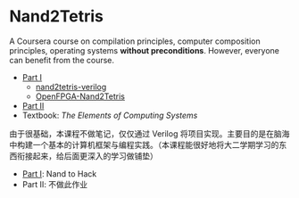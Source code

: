# Nand2Tetris

A Coursera course on compilation principles, computer composition principles, operating systems **without preconditions**. However, everyone can benefit from the course.

* [Part Ⅰ](https://www.coursera.org/learn/build-a-computer)
    * [nand2tetris-verilog](https://github.com/jopdorp/nand2tetris-verilog)
    * [OpenFPGA-Nand2Tetris](https://yodalee.me/2021/10/openfpga_nand2tetris/)
* [Part Ⅱ](https://www.coursera.org/learn/nand2tetris2)
* Textbook: *The Elements of Computing Systems*

由于很基础，本课程不做笔记，仅仅通过 Verilog 将项目实现。主要目的是在脑海中构建一个基本的计算机框架与编程实践。（本课程能很好地将大二学期学习的东西衔接起来，给后面更深入的学习做铺垫）

* [Part Ⅰ](./PartI/README.md): Nand to Hack
* Part Ⅱ: 不做此作业

